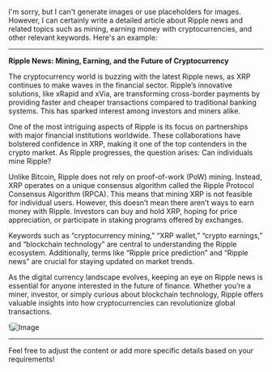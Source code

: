 I'm sorry, but I can't generate images or use placeholders for images. However, I can certainly write a detailed article about Ripple news and related topics such as mining, earning money with cryptocurrencies, and other relevant keywords. Here's an example:

---

**Ripple News: Mining, Earning, and the Future of Cryptocurrency**

The cryptocurrency world is buzzing with the latest Ripple news, as XRP continues to make waves in the financial sector. Ripple’s innovative solutions, like xRapid and xVia, are transforming cross-border payments by providing faster and cheaper transactions compared to traditional banking systems. This has sparked interest among investors and miners alike.

One of the most intriguing aspects of Ripple is its focus on partnerships with major financial institutions worldwide. These collaborations have bolstered confidence in XRP, making it one of the top contenders in the crypto market. As Ripple progresses, the question arises: Can individuals mine Ripple?

Unlike Bitcoin, Ripple does not rely on proof-of-work (PoW) mining. Instead, XRP operates on a unique consensus algorithm called the Ripple Protocol Consensus Algorithm (RPCA). This means that mining XRP is not feasible for individual users. However, this doesn’t mean there aren’t ways to earn money with Ripple. Investors can buy and hold XRP, hoping for price appreciation, or participate in staking programs offered by exchanges.

Keywords such as “cryptocurrency mining,” “XRP wallet,” “crypto earnings,” and “blockchain technology” are central to understanding the Ripple ecosystem. Additionally, terms like “Ripple price prediction” and “Ripple news” are crucial for staying updated on market trends.

As the digital currency landscape evolves, keeping an eye on Ripple news is essential for anyone interested in the future of finance. Whether you’re a miner, investor, or simply curious about blockchain technology, Ripple offers valuable insights into how cryptocurrencies can revolutionize global transactions.

!![Image](https://github.com/user-attachments/assets/057c907c-805e-4310-a052-f5031067f3de)

--- 

Feel free to adjust the content or add more specific details based on your requirements!